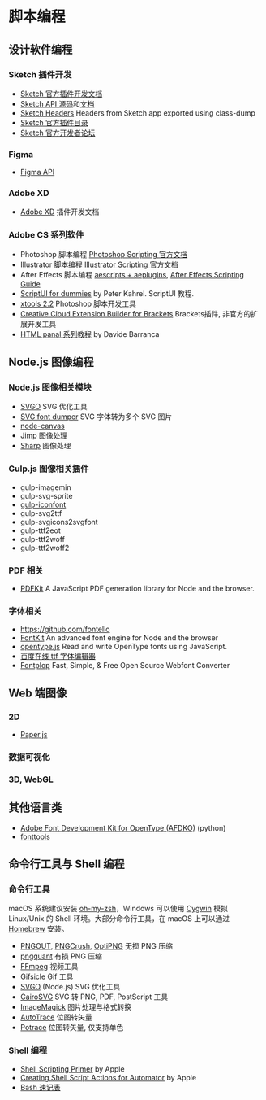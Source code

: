 # 脚本编程

## 设计软件编程

### Sketch 插件开发

- [Sketch 官方插件开发文档](http://developer.sketchapp.com/)
- [Sketch API 源码](https://github.com/BohemianCoding/SketchAPI)和[文档](https://developer.sketchapp.com/reference/api/)
- [Sketch Headers](https://github.com/abynim/Sketch-Headers) Headers from Sketch app exported using class-dump
- [Sketch 官方插件目录](https://sketchapp.com/extensions/plugins/)
- [Sketch 官方开发者论坛](http://sketchplugins.com/)

### Figma

- [Figma API](https://www.figma.com/developers)

### Adobe XD

- [Adobe XD](https://adobexdplatform.com/) 插件开发文档

### Adobe CS 系列软件

- Photoshop 脚本编程 [Photoshop Scripting 官方文档](http://www.adobe.com/devnet/photoshop/scripting.html)
- Illustrator 脚本编程 [Illustrator Scripting 官方文档](http://www.adobe.com/devnet/illustrator/scripting.html)
- After Effects 脚本编程 [aescripts + aeplugins](https://aescripts.com/), [After Effects Scripting Guide](http://docs.aenhancers.com/)
- [ScriptUI for dummies](http://www.kahrel.plus.com/indesign/scriptui.html)  by Peter Kahrel. ScriptUI 教程.
- [xtools 2.2](http://sourceforge.net/projects/ps-scripts/files/xtools/v2.2/)  Photoshop 脚本开发工具
- [Creative Cloud Extension Builder for Brackets](http://davidderaedt.github.io/CC-Extension-Builder-for-Brackets/)  Brackets插件, 非官方的扩展开发工具
- [HTML panal 系列教程](http://www.davidebarranca.com/category/code/html-panels/) by Davide Barranca

## Node.js 图像编程

### Node.js  图像相关模块

- [SVGO](https://github.com/svg/svgo) SVG 优化工具
- [SVG font dumper](https://github.com/fontello/svg-font-dump) SVG 字体转为多个 SVG 图片
- [node-canvas](https://github.com/Automattic/node-canvas)
- [Jimp](https://github.com/oliver-moran/jimp) 图像处理
- [Sharp](https://github.com/lovell/sharp) 图像处理

### Gulp.js 图像相关插件

- gulp-imagemin
- gulp-svg-sprite
- [gulp-iconfont](https://github.com/nfroidure/gulp-iconfont)
- gulp-svg2ttf
- gulp-svgicons2svgfont
- gulp-ttf2eot
- gulp-ttf2woff
- gulp-ttf2woff2

### PDF 相关

- [PDFKit](http://pdfkit.org/) A JavaScript PDF generation library for Node and the browser.

### 字体相关

- https://github.com/fontello
- [FontKit](https://github.com/foliojs/fontkit) An advanced font engine for Node and the browser
- [opentype.js](https://opentype.js.org/) Read and write OpenType fonts using JavaScript.
- [百度在线 ttf 字体编辑器](https://github.com/ecomfe/fonteditor)
- [Fontplop](https://github.com/matthewgonzalez/fontplop) Fast, Simple, & Free Open Source Webfont Converter

## Web 端图像

### 2D

- [Paper.js](http://paperjs.org/)

### 数据可视化

### 3D, WebGL

## 其他语言类

- [Adobe Font Development Kit for OpenType (AFDKO)](https://github.com/adobe-type-tools/afdko) (python)
- [fonttools](https://github.com/fonttools/fonttools)

## 命令行工具与 Shell 编程

### 命令行工具

macOS 系统建议安装 [oh-my-zsh](http://ohmyz.sh/)，Windows 可以使用 [Cygwin](http://www.sourceware.org/cygwin/) 模拟 Linux/Unix 的 Shell 环境。大部分命令行工具，在 macOS 上可以通过 [Homebrew](http://brew.sh/) 安装。

- [PNGOUT](http://advsys.net/ken/utils.htm), [PNGCrush](http://pmt.sourceforge.net/pngcrush/), [OptiPNG](http://optipng.sourceforge.net/) 无损 PNG 压缩
- [pngquant](https://pngquant.org/) 有损 PNG 压缩
- [FFmpeg](http://ffmpeg.org/) 视频工具
- [Gifsicle](http://www.lcdf.org/gifsicle/) Gif 工具
- [SVGO](https://github.com/svg/svgo) (Node.js) SVG 优化工具
- [CairoSVG](http://cairosvg.org/) SVG 转 PNG, PDF, PostScript 工具
- [ImageMagick](http://www.imagemagick.org/) 图片处理与格式转换
- [AutoTrace](http://autotrace.sourceforge.net/) 位图转矢量
- [Potrace](http://potrace.sourceforge.net) 位图转矢量, 仅支持单色

### Shell 编程

- [Shell Scripting Primer](https://developer.apple.com/library/mac/documentation/OpenSource/Conceptual/ShellScripting/shell_scripts/shell_scripts.html) by Apple
- [Creating Shell Script Actions for Automator](https://developer.apple.com/library/content/documentation/AppleApplications/Conceptual/AutomatorConcepts/Articles/ShellScriptActions.html#//apple_ref/doc/uid/TP40002078-BCIBAEAC) by Apple
- [Bash 速记表](https://devhints.io/bash)